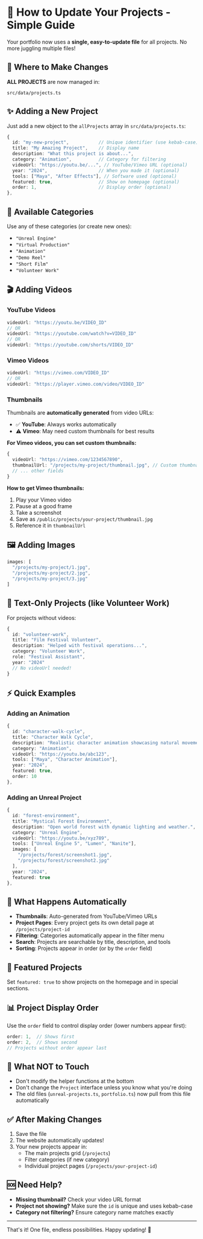 # 🚀 How to Update Your Projects - Simple Guide

Your portfolio now uses a **single, easy-to-update file** for all projects. No more juggling multiple files!

## 📁 Where to Make Changes

**ALL PROJECTS** are now managed in:
```
src/data/projects.ts
```

## ✨ Adding a New Project

Just add a new object to the `allProjects` array in `src/data/projects.ts`:

```typescript
{
  id: "my-new-project",           // Unique identifier (use kebab-case)
  title: "My Amazing Project",    // Display name
  description: "What this project is about...",
  category: "Animation",          // Category for filtering
  videoUrl: "https://youtu.be/...", // YouTube/Vimeo URL (optional)
  year: "2024",                   // When you made it (optional)
  tools: ["Maya", "After Effects"], // Software used (optional)
  featured: true,                 // Show on homepage (optional)
  order: 1,                       // Display order (optional)
},
```

## 🎯 Available Categories

Use any of these categories (or create new ones):
- `"Unreal Engine"`
- `"Virtual Production"`
- `"Animation"`
- `"Demo Reel"`
- `"Short Film"`
- `"Volunteer Work"`

## 🎬 Adding Videos

### YouTube Videos
```typescript
videoUrl: "https://youtu.be/VIDEO_ID"
// OR
videoUrl: "https://youtube.com/watch?v=VIDEO_ID"
// OR  
videoUrl: "https://youtube.com/shorts/VIDEO_ID"
```

### Vimeo Videos
```typescript
videoUrl: "https://vimeo.com/VIDEO_ID"
// OR
videoUrl: "https://player.vimeo.com/video/VIDEO_ID"
```

### Thumbnails
Thumbnails are **automatically generated** from video URLs:
- ✅ **YouTube**: Always works automatically
- ⚠️ **Vimeo**: May need custom thumbnails for best results

**For Vimeo videos, you can set custom thumbnails:**
```typescript
{
  videoUrl: "https://vimeo.com/1234567890",
  thumbnailUrl: "/projects/my-project/thumbnail.jpg", // Custom thumbnail
  // ... other fields
}
```

**How to get Vimeo thumbnails:**
1. Play your Vimeo video
2. Pause at a good frame
3. Take a screenshot
4. Save as `/public/projects/your-project/thumbnail.jpg`
5. Reference it in `thumbnailUrl`

## 🖼️ Adding Images

```typescript
images: [
  "/projects/my-project/1.jpg",
  "/projects/my-project/2.jpg",
  "/projects/my-project/3.jpg"
]
```

## 📝 Text-Only Projects (like Volunteer Work)

For projects without videos:
```typescript
{
  id: "volunteer-work",
  title: "Film Festival Volunteer",
  description: "Helped with festival operations...",
  category: "Volunteer Work",
  role: "Festival Assistant",
  year: "2024"
  // No videoUrl needed!
}
```

## ⚡ Quick Examples

### Adding an Animation
```typescript
{
  id: "character-walk-cycle",
  title: "Character Walk Cycle",
  description: "Realistic character animation showcasing natural movement.",
  category: "Animation",
  videoUrl: "https://youtu.be/abc123",
  tools: ["Maya", "Character Animation"],
  year: "2024",
  featured: true,
  order: 10
},
```

### Adding an Unreal Project
```typescript
{
  id: "forest-environment",
  title: "Mystical Forest Environment", 
  description: "Open world forest with dynamic lighting and weather.",
  category: "Unreal Engine",
  videoUrl: "https://youtu.be/xyz789",
  tools: ["Unreal Engine 5", "Lumen", "Nanite"],
  images: [
    "/projects/forest/screenshot1.jpg",
    "/projects/forest/screenshot2.jpg"
  ],
  year: "2024",
  featured: true
},
```

## 🔧 What Happens Automatically

- **Thumbnails**: Auto-generated from YouTube/Vimeo URLs
- **Project Pages**: Every project gets its own detail page at `/projects/project-id`
- **Filtering**: Categories automatically appear in the filter menu
- **Search**: Projects are searchable by title, description, and tools
- **Sorting**: Projects appear in order (or by the `order` field)

## 🎨 Featured Projects

Set `featured: true` to show projects on the homepage and in special sections.

## 📊 Project Display Order

Use the `order` field to control display order (lower numbers appear first):
```typescript
order: 1,  // Shows first
order: 2,  // Shows second
// Projects without order appear last
```

## 🚫 What NOT to Touch

- Don't modify the helper functions at the bottom
- Don't change the `Project` interface unless you know what you're doing
- The old files (`unreal-projects.ts`, `portfolio.ts`) now pull from this file automatically

## ✅ After Making Changes

1. Save the file
2. The website automatically updates!
3. Your new projects appear in:
   - The main projects grid (`/projects`)
   - Filter categories (if new category)
   - Individual project pages (`/projects/your-project-id`)

## 🆘 Need Help?

- **Missing thumbnail?** Check your video URL format
- **Project not showing?** Make sure the `id` is unique and uses kebab-case
- **Category not filtering?** Ensure category name matches exactly

---

That's it! One file, endless possibilities. Happy updating! 🎉
